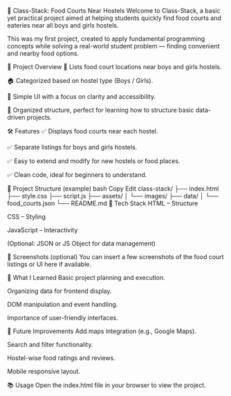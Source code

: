 🍴 Class-Stack: Food Courts Near Hostels
Welcome to Class-Stack, a basic yet practical project aimed at helping students quickly find food courts and eateries near all boys and girls hostels.

This was my first project, created to apply fundamental programming concepts while solving a real-world student problem — finding convenient and nearby food options.

🚀 Project Overview
📍 Lists food court locations near boys and girls hostels.

🏠 Categorized based on hostel type (Boys / Girls).

📖 Simple UI with a focus on clarity and accessibility.

📂 Organized structure, perfect for learning how to structure basic data-driven projects.

🛠️ Features
✅ Displays food courts near each hostel.

✅ Separate listings for boys and girls hostels.

✅ Easy to extend and modify for new hostels or food places.

✅ Clean code, ideal for beginners to understand.

📁 Project Structure (example)
bash
Copy
Edit
class-stack/
├── index.html
├── style.css
├── script.js
├── assets/
│   └── images/
├── data/
│   └── food_courts.json
└── README.md
🧰 Tech Stack
HTML – Structure

CSS – Styling

JavaScript – Interactivity

(Optional: JSON or JS Object for data management)

📸 Screenshots (optional)
You can insert a few screenshots of the food court listings or UI here if available.

🧠 What I Learned
Basic project planning and execution.

Organizing data for frontend display.

DOM manipulation and event handling.

Importance of user-friendly interfaces.

🙌 Future Improvements
Add maps integration (e.g., Google Maps).

Search and filter functionality.

Hostel-wise food ratings and reviews.

Mobile responsive layout.

📚 Usage
Open the index.html file in your browser to view the project.

